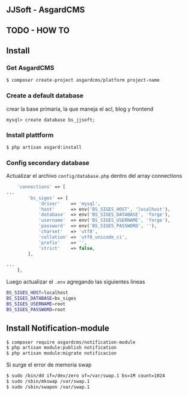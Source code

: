 JJSoft - AsgardCMS 
---
## TODO - HOW TO

## Install

### Get AsgardCMS

``` bash
$ composer create-project asgardcms/platform project-name
```
### Create a default database

crear la base primaria, la que maneja el acl, blog y frontend

``` mysql
mysql> create database bs_jjsoft;
```

### Install plattform
``` bash
$ php artisan asgard:install
```

### Config secondary database
Actualizar el archivo `config/database.php` dentro del array connections
```php
	'connections' => [
...
		'bs_siges' => [
            'driver'    => 'mysql',
            'host'      => env('BS_SIGES_HOST', 'localhost'),
            'database'  => env('BS_SIGES_DATABASE', 'forge'),
            'username'  => env('BS_SIGES_USERNAME', 'forge'),
            'password'  => env('BS_SIGES_PASSWORD', ''),
            'charset'   => 'utf8',
            'collation' => 'utf8_unicode_ci',
            'prefix'    => '',
            'strict'    => false,
        ],

...
	],
```

Luego actualizar el `.env` agregando las siguientes lineas
``` bash
BS_SIGES_HOST=localhost
BS_SIGES_DATABASE=bs_siges
BS_SIGES_USERNAME=root
BS_SIGES_PASSWORD=root
```
## Install Notification-module

```bash
$ composer require asgardcms/notification-module
$ php artisan module:publish notification
$ php artisan module:migrate notificacion
```

Si surge el error de memoria swap

```bash
$ sudo /bin/dd if=/dev/zero of=/var/swap.1 bs=1M count=1024
$ sudo /sbin/mkswap /var/swap.1
$ sudo /sbin/swapon /var/swap.1
```

